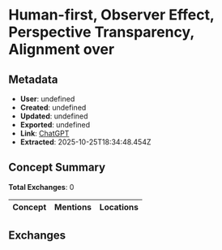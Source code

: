 # Human-first, Observer Effect, Perspective Transparency, Alignment over

## Metadata

- **User**: undefined
- **Created**: undefined
- **Updated**: undefined
- **Exported**: undefined
- **Link**: [ChatGPT](undefined)
- **Extracted**: 2025-10-25T18:34:48.454Z

## Concept Summary

**Total Exchanges**: 0

| Concept | Mentions | Locations |
|---------|----------|----------|

## Exchanges

